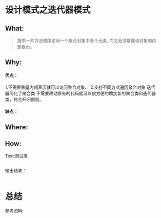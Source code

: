 # 设计模式之迭代器模式
## What:
>提供一种方法顺序访问一个聚合对象中各个元素, 而又无须暴露该对象的内部表示。



## Why:
#### 优点：
1.不需要暴露内部表示就可以访问聚合对象、
2.支持不同方式遍历聚合对象
迭代器简化了聚合类
不需要改动原有的代码就可以很方便的增加新的聚合类和迭代器类，符合开闭原则。

#### 缺点：


## Where:


## How:





Test:测试类
```java

```
输出结果：
```java

```



# 总结

参考资料:
